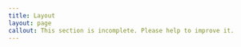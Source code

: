 ```yaml
---
title: Layout
layout: page
callout: This section is incomplete. Please help to improve it.
---
```


